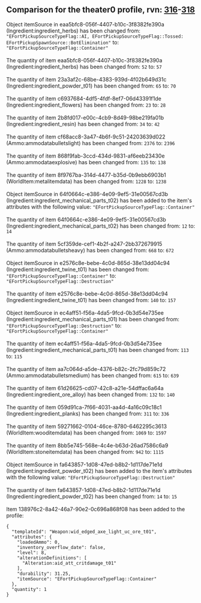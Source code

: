 ## Comparison for the theater0 profile, rvn: [316](https://github.com/PRO100KatYT/FortniteProfileRevisions/tree/main/profiles/theater0/316%20theater0.json)-[318](https://github.com/PRO100KatYT/FortniteProfileRevisions/tree/main/profiles/theater0/318%20theater0.json)

Object itemSource in eaa5bfc8-056f-4407-b10c-3f8382fe390a (Ingredient:ingredient_herbs) has been changed from: `"EFortPickupSourceTypeFlag::AI, EFortPickupSourceTypeFlag::Tossed: EFortPickupSpawnSource::BotElimination"` to: `"EFortPickupSourceTypeFlag::Container"`
<br><br>
The quantity of item eaa5bfc8-056f-4407-b10c-3f8382fe390a (Ingredient:ingredient_herbs) has been changed from: `52` to: `57`
<br><br>
The quantity of item 23a3af2c-68be-4383-939d-4f02b649d31c (Ingredient:ingredient_powder_t01) has been changed from: `65` to: `70`
<br><br>
The quantity of item c6937684-4df5-4fdf-8ef7-06d43391f1de (Ingredient:ingredient_flowers) has been changed from: `23` to: `28`
<br><br>
The quantity of item 2b8fd017-e00c-4cb9-8d49-98be219fa01b (Ingredient:ingredient_resin) has been changed from: `34` to: `42`
<br><br>
The quantity of item cf68acc8-3a47-4b6f-9c51-24203639d022 (Ammo:ammodatabulletslight) has been changed from: `2376` to: `2396`
<br><br>
The quantity of item 868f9fab-3ccd-434d-9831-af6eeb23430e (Ammo:ammodataexplosive) has been changed from: `135` to: `138`
<br><br>
The quantity of item 8f9767ba-314d-4477-b35d-0b9ebb6903b1 (WorldItem:metalitemdata) has been changed from: `1228` to: `1238`
<br><br>
Object itemSource in 64f0664c-e386-4e09-9ef5-31e00567cd3b (Ingredient:ingredient_mechanical_parts_t02) has been added to the item's attributes with the following value: `"EFortPickupSourceTypeFlag::Container"`
<br><br>
The quantity of item 64f0664c-e386-4e09-9ef5-31e00567cd3b (Ingredient:ingredient_mechanical_parts_t02) has been changed from: `12` to: `14`
<br><br>
The quantity of item 5cf359de-cef1-4b2f-a247-2bb372679915 (Ammo:ammodatabulletsheavy) has been changed from: `668` to: `672`
<br><br>
Object itemSource in e2576c8e-bebe-4c0d-865d-38e13dd04c94 (Ingredient:ingredient_twine_t01) has been changed from: `"EFortPickupSourceTypeFlag::Container"` to: `"EFortPickupSourceTypeFlag::Destruction"`
<br><br>
The quantity of item e2576c8e-bebe-4c0d-865d-38e13dd04c94 (Ingredient:ingredient_twine_t01) has been changed from: `140` to: `157`
<br><br>
Object itemSource in ec4aff51-f56a-4da5-9fcd-0b3d54e735ee (Ingredient:ingredient_mechanical_parts_t01) has been changed from: `"EFortPickupSourceTypeFlag::Destruction"` to: `"EFortPickupSourceTypeFlag::Container"`
<br><br>
The quantity of item ec4aff51-f56a-4da5-9fcd-0b3d54e735ee (Ingredient:ingredient_mechanical_parts_t01) has been changed from: `113` to: `115`
<br><br>
The quantity of item aa7c064d-a5de-4376-b82c-2fc79d859c72 (Ammo:ammodatabulletsmedium) has been changed from: `615` to: `639`
<br><br>
The quantity of item 61d26625-cd07-42c8-a21e-54dffac6a64a (Ingredient:ingredient_ore_alloy) has been changed from: `132` to: `140`
<br><br>
The quantity of item 059d91ca-7f66-4031-aa4d-4a16c09c18c1 (Ingredient:ingredient_planks) has been changed from: `311` to: `336`
<br><br>
The quantity of item 59271662-0104-46ce-8780-6462295c3613 (WorldItem:wooditemdata) has been changed from: `1069` to: `1597`
<br><br>
The quantity of item 8bb5e745-568e-4c4e-b63d-26ad7586c6a9 (WorldItem:stoneitemdata) has been changed from: `942` to: `1115`
<br><br>
Object itemSource in fa643857-1d08-47ed-b8b2-1d117de71e1d (Ingredient:ingredient_powder_t02) has been added to the item's attributes with the following value: `"EFortPickupSourceTypeFlag::Destruction"`
<br><br>
The quantity of item fa643857-1d08-47ed-b8b2-1d117de71e1d (Ingredient:ingredient_powder_t02) has been changed from: `14` to: `15`
<br><br>
Item 138976c2-8a42-46a7-90e2-0c696a868f08 has been added to the profile:

```
{
  "templateId": "Weapon:wid_edged_axe_light_uc_ore_t01",
  "attributes": {
    "loadedAmmo": 0,
    "inventory_overflow_date": false,
    "level": 8,
    "alterationDefinitions": [
      "Alteration:aid_att_critdamage_t01"
    ],
    "durability": 31.25,
    "itemSource": "EFortPickupSourceTypeFlag::Container"
  },
  "quantity": 1
}
```

<br><br>
